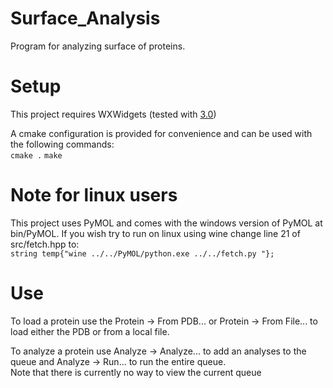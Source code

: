 # Surface_Analysis
Program for analyzing surface of proteins. 


# Setup
This project requires WXWidgets (tested with [3.0](https://github.com/wxWidgets/wxWidgets/releases/tag/v3.0.5)) 

A cmake configuration is provided for convenience and can be used with the following commands: <br>
`cmake .` 
`make`

# Note for linux users
This project uses PyMOL and comes with the windows version of PyMOL at bin/PyMOL. If you wish try to run on linux using wine change line 21 of src/fetch.hpp to: <br>
`string temp{"wine ../../PyMOL/python.exe ../../fetch.py "};`

# Use
To load a protein use the Protein -> From PDB... or Protein -> From File... to load either the PDB or from a local file.

To analyze a protein use Analyze -> Analyze... to add an analyses to the queue and Analyze -> Run... to run the entire queue. <br>
Note that there is currently no way to view the current queue

